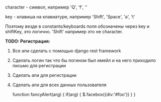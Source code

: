 character - символ, например 'Q', 'f', ''

key - клавиша на клавиатуре, например 'Shift', 'Space', 'a', 't'

Поэтому везде в constants/keyboards поля обозначены через key и shiftKey, это логично. 
'Shift' например это не character.


**TODO: Регистрация:**

1. Все апи сделать с помощью django rest framework

2. Сделать логин так что бы логином был имейл и на него приходило письмо для регистрации

3. Сделать апи для регистрации

4. Сделать апи для всех данных пользователя

    function fancyAlert(arg) {
      if(arg) {
        $.facebox({div:'#foo'})
      }
    }